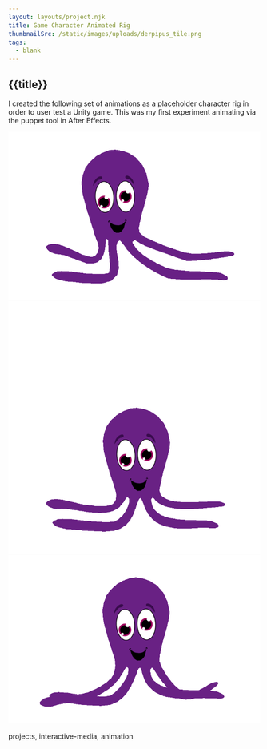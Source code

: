 ```yaml
---
layout: layouts/project.njk
title: Game Character Animated Rig
thumbnailSrc: /static/images/uploads/derpipus_tile.png
tags:
  - blank
---
```

## {{title}}

I created the following set of animations as a placeholder character rig in order to user test a Unity game. This was my first experiment animating via the puppet tool in After Effects.

<div class="frame"><img src="/static/images/uploads/idle.gif" class="object-fit:scale-down"></img></div>
<div class="frame"><img src="/static/images/uploads/jumping.gif" class="object-fit:scale-down"></img></div>
<div class="frame"><img src="/static/images/uploads/running.gif" class="object-fit:scale-down"></img></div>

projects, interactive-media, animation
